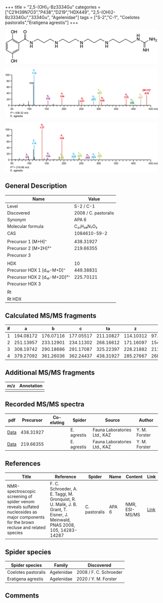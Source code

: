 +++
title = "2,5-(OH)₂-Bz3334Gu"
categories = ["C21H39N7O3","P438","D219","HDX449",
"2,5-(OH)2-Bz3334Gu","3334Gu",
"Agelenidae"]
tags = ["S-2","C-1",
"Coelotes pastoralis","Eratigena agrestis"]
+++

![](/img/2-5-OH2-Bz3334Gu.png)

![](/img_MSMS/438_2-5-OH2-Bz3334Gu_Ea.png?classes=border)

![](/img_MSMS/438_2-5-OH2-Bz3334Gu_Ea_2.png?classes=border)

## General Description

| Name                         | Value                |
|------------------------------|----------------------|
| Level                        | S-2 / C-1            |
| Discovered                   | 2008 / C. pastoralis |
| Synonym                      | APA 6                |
| Molecular formula            | C₂₁H₃₉N₇O₃           |
| CAS                          | 1084610-59-2         |
|                              |                      |
| Precursor 1 [M+H]⁺           | 438.31927            |
| Precursor 2 [M+2H]²⁺         | 219.66355            |
| Precursor 3                  |                      |
|                              |                      |
| HDX                          | 10                   |
| Precursor HDX 1 [d₁₀-M+D]⁺   | 449.38831            |
| Precursor HDX 2 [d₁₀-M+2D]²⁺ | 225.70121            |
| Precursor HDX 3              |                      |
|                              |                      |
| Rt                           |                      |
| Rt HDX                       |                      |

## Calculated MS/MS fragments

| # | a         | b         | c         | ta        | z         | y         | tz        |
|---|-----------|-----------|-----------|-----------|-----------|-----------|-----------|
| 1 | 194.08172 | 176.07116 | 177.05517 | 211.10827 | 114.10312 | 97.07657  | 131.12967 |
| 2 | 251.13957 | 233.12901 | 234.11302 | 268.16612 | 171.16097 | 154.13442 | 188.18752 |
| 3 | 308.19742 | 290.18686 | 291.17087 | 325.22397 | 228.21882 | 211.19227 | 245.24537 |
| 4 | 379.27092 | 361.26036 | 362.24437 | 438.31927 | 285.27667 | 268.25012 | 302.30322 |

## Additional MS/MS fragments

| m/z       | Annotation |
|-----------|------------|
|           |            |

## Recorded MS/MS spectra

| pdf | Precursor | Co-eluting | Spider | Source | Author |
|-----|-----------|------------|--------|--------|--------|
| [Data](/pdf/E-agrestis/438_2-5-OH2-Bz3334Gu_Ea.pdf) | 438.31927 |            | E. agrestis | Fauna Laboratories Ltd., KAZ | Y. M. Forster |
| [Data](/pdf/E-agrestis/438_2-5-OH2-Bz3334Gu_Ea_2.pdf) | 219.66355 |            | E. agrestis | Fauna Laboratories Ltd., KAZ | Y. M. Forster |

## References

| Title                                                                                                                                  | Reference                                                                                                                 | Spider        | Name  | Content        | Link                                                       |
|----------------------------------------------------------------------------------------------------------------------------------------|---------------------------------------------------------------------------------------------------------------------------|---------------|-------|----------------|------------------------------------------------------------|
| NMR-spectroscopic screening of spider venom reveals sulfated nucleosides as major components for the brown recluse and related species | F. C. Schroeder, A. E. Taggi, M. Gronquist, R. U. Malik, J. B. Grant, T. Eisner, J. Meinwald, PNAS 2008, 105, 14283-14287 | C. pastoralis | APA 6 | NMR, ESI-MS/MS | [Link](https://www.pnas.org/content/105/38/14283.abstract) |

## Spider species

| Spider species      | Family     | Discovered             |
|---------------------|------------|------------------------|
| Coelotes pastoralis | Agelenidae | 2008 / F. C. Schroeder |
| Eratigena agrestis | Agelenidae | 2020 / Y. M. Forster |

## Comments